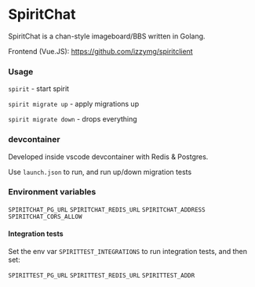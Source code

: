 # SpiritChat

SpiritChat is a chan-style imageboard/BBS written in Golang.

Frontend (Vue.JS): https://github.com/izzymg/spiritclient

### Usage
`spirit` - start spirit

`spirit migrate up` - apply migrations up

`spirit migrate down` - drops everything

### devcontainer

Developed inside vscode devcontainer with Redis & Postgres.

Use `launch.json` to run, and run up/down migration tests

### Environment variables

`SPIRITCHAT_PG_URL` `SPIRITCHAT_REDIS_URL` `SPIRITCHAT_ADDRESS` `SPIRITCHAT_CORS_ALLOW`


#### Integration tests

Set the env var `SPIRITTEST_INTEGRATIONS` to run integration tests, and then set:

`SPIRITTEST_PG_URL` `SPIRITTEST_REDIS_URL` `SPIRITTEST_ADDR`


